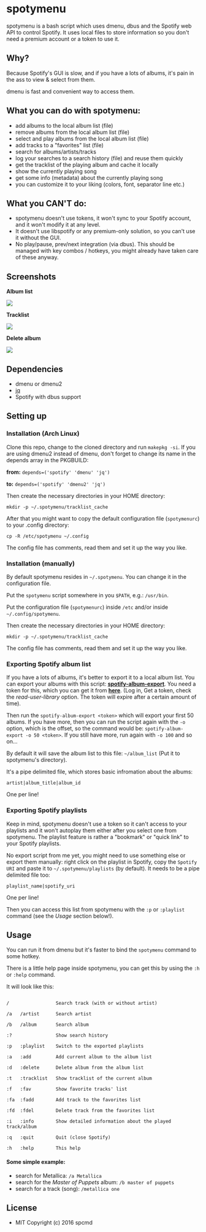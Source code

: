 # spotymenu

spotymenu is a bash script which uses dmenu, dbus and the Spotify web API to control Spotify. It uses local files to store information so you don't need a premium account or a token to use it.

## Why?
Because Spotify's GUI is slow, and if you have a lots of albums, it's pain in the ass to view & select from them.

dmenu is fast and convenient way to access them.

## What you can do with spotymenu:
* add albums to the local album list (file)
* remove albums from the local album list (file)
* select and play albums from the local album list (file)
* add tracks to a "favorites" list (file)
* search for albums/artists/tracks
* log your searches to a search history (file) and reuse them quickly
* get the tracklist of the playing album and cache it locally
* show the currently playing song
* get some info (metadata) about the currently playing song
* you can customize it to your liking (colors, font, separator line etc.)

## What you CAN'T do:

* spotymenu doesn't use tokens, it won't sync to your Spotify account, and it won't modify it at any level.
* It doesn't use libspotify or any premium-only solution, so you can't use it without the GUI.
* No play/pause, prev/next integration (via dbus). This should be managed with key combos / hotkeys, you might already have taken care of these anyway.

## Screenshots

**Album list**

![](https://raw.githubusercontent.com/spcmd/spcmd.github.io/master/img/spotymenu_album_list.png)

**Tracklist**

![](https://raw.githubusercontent.com/spcmd/spcmd.github.io/master/img/spotymenu_tracklist.png)

**Delete album**

![](https://raw.githubusercontent.com/spcmd/spcmd.github.io/master/img/spotymenu_delete_album.png)

## Dependencies

* dmenu or dmenu2
* [jq](https://stedolan.github.io/jq/)
* Spotify with dbus support

## Setting up

### Installation (Arch Linux)

Clone this repo, change to the cloned directory and run `makepkg -si`.
If you are using dmenu2 instead of dmenu, don't forget to change its name in the depends array in the PKGBUILD:

**from:**
`depends=('spotify' 'dmenu' 'jq')`

**to:**
`depends=('spotify' 'dmenu2' 'jq')`

Then create the necessary directories in your HOME directory:

`mkdir -p ~/.spotymenu/tracklist_cache`

After that you might want to copy the default configuration file (`spotymenurc`) to your .config directory:

`cp -R /etc/spotymenu ~/.config`

The config file has comments, read them and set it up the way you like.

### Installation (manually)

By default spotymenu resides in `~/.spotymenu`.
You can change it in the configuration file.

Put the `spotymenu` script somewhere in you `$PATH`, e.g.: `/usr/bin`.

Put the configuration file (`spotymenurc`) inside `/etc` and/or inside `~/.config/spotymenu`.

Then create the necessary directories in your HOME directory:

`mkdir -p ~/.spotymenu/tracklist_cache`

The config file has comments, read them and set it up the way you like.

### Exporting Spotify album list
If you have a lots of albums, it's better to export it to a local album list. You can export your albums with this script: **[spotify-album-export](https://github.com/spcmd/Scripts/blob/master/spotify-album-export)**. You need a token for this, which you can get it from **[here](https://developer.spotify.com/web-api/console/get-current-user-saved-albums/)**. (Log in, Get a token, check the *read-user-library* option. The token will expire after a certain amount of time).

Then run the `spotify-album-export <token>` which will export your first 50 albums. If you have more, then you can run the script again with the `-o` option, which is the offset, so the command would be: `spotify-album-export -o 50 <token>`. If you still have more, run again with `-o 100` and so on...

By default it will save the album list to this file: `~/album_list` (Put it to spotymenu's directory).

It's a pipe delimited file, which stores basic infromation about the albums:

`artist|album_title|album_id`

One per line!

### Exporting Spotify playlists

Keep in mind, spotymenu doesn't use a token so it can't access to your playlists and it won't autoplay them either after you select one from spotymenu. The playlist feature is rather a "bookmark" or "quick link" to your Spotify playlists.

No export script from me yet, you might need to use something else or export them manually: right click on the playlist in Spotify, copy the `Spotify URI` and paste it to `~/.spotymenu/playlists` (by default). It needs to be a pipe delimited file too:

`playlist_name|spotify_uri`

One per line!

Then you can access this list from spotymenu with the `:p` or `:playlist` command (see the *Usage* section below!).

## Usage

You can run it from dmenu but it's faster to bind the `spotymenu` command to some hotkey.

There is a little help page inside spotymenu, you can get this by using the `:h` or `:help` command.

It will look like this:

```

/                 Search track (with or without artist)

/a   /artist      Search artist

/b   /album       Search album

:?                Show search history

:p   :playlist    Switch to the exported playlists

:a   :add         Add current album to the album list

:d   :delete      Delete album from the album list

:t   :tracklist   Show tracklist of the current album

:f   :fav         Show favorite tracks' list

:fa  :fadd        Add track to the favorites list

:fd  :fdel        Delete track from the favorites list

:i   :info        Show detailed information about the played track/album

:q   :quit        Quit (close Spotify)

:h   :help        This help

```

#### Some simple example:

* search for Metallica: `/a Metallica`
* search for the *Master of Puppets* album: `/b master of puppets`
* search for a track (song): `/metallica one`


## License

* MIT Copyright (c) 2016 spcmd
